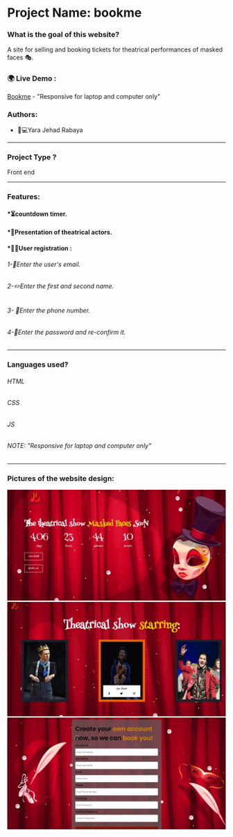 # Project Name: bookme

### What is the goal of this website?
 A site for selling and booking tickets for theatrical performances of masked faces	🎭.
### 🌍 Live Demo :
[Bookme](https://bookmeticket.netlify.app/) - "Responsive for laptop and computer only"
### Authors:
* 	👩💻Yara Jehad Rabaya
_______________________________________________________________________________________________________________________
### Project Type ?
Front end 
_______________________________________________________________________________________________________________________
### Features:
#### *⏳countdown timer.

#### *🤹Presentation of theatrical actors.
####                  
#### *🧑‍🔧User registration :
###### 1-📧Enter the user's email.
###### 2-✏️Enter the first and second name.
###### 3-	📲Enter the phone number.
###### 4-🔐Enter the password and re-confirm it.


______________________________________________________________________________________________________________________
### Languages used?
###### HTML
###### CSS
###### JS
###### NOTE: "Responsive for laptop and computer only"
_______________________________________________________________________________________________________________________
### Pictures of the website design:
<div>
<img src="11.JPG" width="600">
<img src="22.png" width="600">
<img src="33.JPG" width="600">
</div>
